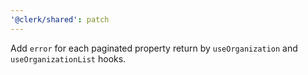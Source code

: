 ```yaml
---
'@clerk/shared': patch
---
```


Add `error` for each paginated property return by `useOrganization` and `useOrganizationList` hooks.
